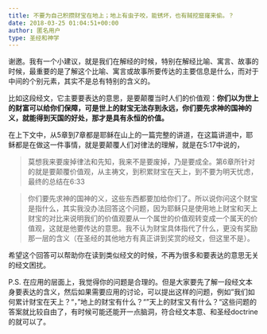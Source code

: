 ```yaml
---
title: 不要为自己积攒财宝在地上；地上有虫子咬，能锈坏，也有贼挖窟窿来偷。？
date: 2018-03-25 01:04:51+00:00
author: 匿名用户
type: 圣经和神学
---
```

谢邀。我有一个小建议，就是我们在解经的时候，特别在解经比喻、寓言、故事的时候，最重要的是了解这个比喻、寓言或故事所要传达的主要信息是什么，而对于中间的个别元素，其实不是总有特别的含义的。

比如这段经文，它主要要表达的意思，是要颠覆当时人们的价值观：**你们以为世上的财富可以给你们保障，可是世上的财宝无法存到永远，你们要先求神的国神的义，就能得到天国的好处，那才是具有永恒的价值。**

在上下文中，从5章到7章都是耶稣在山上的一篇完整的讲道，在这篇讲道中，耶稣都是在做这一件事情，就是要颠覆人们对律法的理解，就是在5:17中说的，


> 莫想我来要废掉律法和先知，我来不是要废掉，乃是要成全。第6章所针对的就是要颠覆价值观，从主祷文，到积累财宝在天上，到不要为明天忧虑，最终的总结在6:33


> 你们要先求神的国神的义，这些东西都要加给你们了。所以说你问这个财宝是指什么，其实我没办法回答这个问题，因为耶稣只是使用地上财宝和天上财宝的对比来说明我们的价值观要从一个属世的价值观转变成一个属天的价值观，这就是他要传达的意思。我不认为财宝具体指代了什么，更没有奖励那一层的含义（在圣经的其他地方有真正讲到奖赏的经文，但这里不是）。

希望这个回答可以帮助你在读到类似经文的时候，不再为很多和要表达的意思无关的经文困扰。

P.S. 在应用的层面上，我觉得你的问题是合理的。但是大家要先了解一段经文本身要表达的含义，然后如果需要应用的讨论，可以提出这样的问题，例如”我们如何累计财宝在天上？“，”地上的财宝有什么？“”天上的财宝又有什么？“这些问题的答案就比较自由了，有时候可能还能开一点脑洞，符合经文本意、和圣经doctrine的就可以了。


